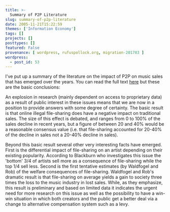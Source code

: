 ```yaml
---
title: >-
  Summary of P2P Literature
slug: summary-of-p2p-literature
date: 2005-11-21T15:22:59
themes: ['Information Economy']
tags: []
projects: []
posttypes: []
featured: False
provenance: [ wordpress, rufuspollock.org, migration-201703 ]
wordpress:
  - post_id: 53
---
```


I've put up a summary of the literature on the impact of P2P on music sales that has emerged over the years. You can read the full text <a href="http://www.thefactz.org/economics/p2p_summary.html">here</a> but these are the basic conclusions:

An explosion in research (mainly dependent on access to proprietary data) as a result of public interest in these issues means that we are now in a position to provide answers with some degree of certainty. The basic result is that online illegal file-sharing does have a negative impact on traditional sales. The size of this effect is debated, and ranges from 0 to 100% of the sales decline in recent years, but a figure of between 20 and 40% would be a reasonable consensus value (i.e. that file-sharing accounted for 20-40% of the decline in sales not a 20-40% decline in sales).

Beyond this basic result several other very interesting facts have emerged. First is the differential impact of file-sharing on an artist depending on their existing popularity. According to Blackburn who investigates this issue the 'bottom' 3/4 of artists sell more as a consequence of file-sharing while the top 1/4 sell less. Second is the first tentative estimates (by Waldfogel and Rob) of the welfare consequences of file-sharing. Waldfogel and Rob's dramatic result is that file-sharing on average yields a gain to society three times the loss to the music industry in lost sales. While, as they emphasize, this result is preliminary and based on limited data it indicates the urgent need for more research on this issue as well as the possibility to have a win-win situation in which both creators and the public get a better deal via a change to alternative compensation system such as a levy. 

